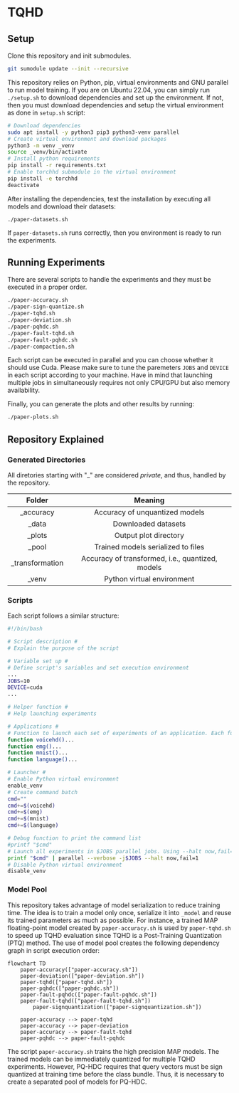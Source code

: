 # TQHD

## Setup

Clone this repository and init submodules.
```bash
git sumodule update --init --recursive
```

This repository relies on Python, pip, virtual environments and GNU parallel to run model training. If you are on Ubuntu 22.04, you can simply run `./setup.sh` to download dependencies and set up the environment. If not, then you must download dependencies and setup the virtual environment as done in `setup.sh` script:
```bash
# Download dependencies
sudo apt install -y python3 pip3 python3-venv parallel
# Create virtual environment and download packages
python3 -m venv _venv
source _venv/bin/activate
# Install python requirements
pip install -r requirements.txt
# Enable torchhd submodule in the virtual environment
pip install -e torchhd
deactivate
```

After installing the dependencies, test the installation by executing all models and download their datasets:
```
./paper-datasets.sh
```

If `paper-datasets.sh` runs correctly, then you environment is ready to run the experiments.

## Running Experiments

There are several scripts to handle the experiments and they must be executed in a proper order.

```bash
./paper-accuracy.sh
./paper-sign-quantize.sh
./paper-tqhd.sh
./paper-deviation.sh
./paper-pqhdc.sh
./paper-fault-tqhd.sh
./paper-fault-pqhdc.sh
./paper-compaction.sh
```

Each script can be executed in parallel and you can choose whether it should use Cuda. Please make sure to tune the paremeters `JOBS` and `DEVICE` in each script according to your machine. Have in mind that launching multiple jobs in simultaneously requires not only CPU/GPU but also memory availability.

Finally, you can generate the plots and other results by running:

```bash
./paper-plots.sh
```

## Repository Explained

### Generated Directories

All diretories starting with "\_" are considered *private*, and thus, handled by the repository.

| Folder           | Meaning                                                |
| :--------------: | :----------------------------------------------------: |
| \_accuracy       | Accuracy of unquantized models                         |
| \_data           | Downloaded datasets                                    |
| \_plots          | Output plot directory                                  |
| \_pool           | Trained models serialized to files                     |
| \_transformation | Accuracy of transformed, i.e., quantized, models       |
| \_venv           | Python virtual environment                             |

### Scripts

Each script follows a similar structure:

```bash
#!/bin/bash

# Script description #
# Explain the purpose of the script

# Variable set up #
# Define script's sariables and set execution environment
...
JOBS=10
DEVICE=cuda
...

# Helper function #
# Help launching experiments

# Applications #
# Function to launch each set of experiments of an application. Each function prints commands to all necessary experiments
function voicehd()...
function emg()...
function mnist()...
function language()...

# Launcher #
# Enable Python virtual environment
enable_venv
# Create command batch
cmd=""
cmd+=$(voicehd)
cmd+=$(emg)
cmd+=$(mnist)
cmd+=$(language)

# Debug function to print the command list
#printf "$cmd"
# Launch all experiments in $JOBS parallel jobs. Using --halt now,fail=1 to abort script execution if any job fails.
printf "$cmd" | parallel --verbose -j$JOBS --halt now,fail=1
# Disable Python virtual environment
disable_venv
```

### Model Pool

This repository takes advantage of model serialization to reduce training time. The idea is to train a model only once, serialize it into `_model` and reuse its trained parameters as much as possible. For instance, a trained MAP floating-point model created by `paper-accuracy.sh` is used by `paper-tqhd.sh` to speed up TQHD evaluation since TQHD is a Post-Training Quantization (PTQ) method. The use of model pool creates the following dependency graph in script execution order:

```mermaid
flowchart TD
    paper-accuracy(["paper-accuracy.sh"])
    paper-deviation(["paper-deviation.sh"])
    paper-tqhd(["paper-tqhd.sh"])
    paper-pqhdc(["paper-pqhdc.sh"])
    paper-fault-pqhdc(["paper-fault-pqhdc.sh"])
    paper-fault-tqhd(["paper-fault-tqhd.sh"])
		paper-signquantization(["paper-signquantization.sh"])

    paper-accuracy --> paper-tqhd
    paper-accuracy --> paper-deviation
    paper-accuracy --> paper-fault-tqhd
    paper-pqhdc --> paper-fault-pqhdc
```

The script `paper-accuracy.sh` trains the high precision MAP models. The trained models can be immediately quantized for multiple TQHD experiments. However, PQ-HDC requires that query vectors must be sign quantized at training time before the class bundle. Thus, it is necessary to create a separated pool of models for PQ-HDC.

